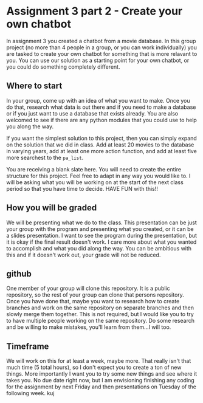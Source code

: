 # Assignment 3 part 2 - Create your own chatbot

In assignment 3 you created a chatbot from a movie database.  In this group project (no more than 4 people in a group, or you can work individually) you are tasked to create your own chatbot for something that is more relavant to you.  You can use our solution as a starting point for your own chatbot, or you could do something completely different.  

## Where to start

In your group, come up with an idea of what you want to make.  Once you do that, research what data is out there and if you need to make a database or if you just want to use a database that exists already.  You are also welcomed to see if there are any python modules that you could use to help you along the way.

If you want the simplest solution to this project, then you can simply expand on the solution that we did in class.  Add at least 20 movies to the database in varying years, add at least one more action function, and add at least five more searchest to the `pa_list`.  

You are receiving a blank slate here.  You will need to create the entire structure for this project.  Feel free to adapt in any way you would like to.  I will be asking what you will be working on at the start of the next class period so that you have time to decide.  HAVE FUN with this!!

## How you will be graded
We will be presenting what we do to the class.  This presentation can be just your group with the program and presenting what you created, or it can be a slides presentation.  I want to see the program during the presentation, but it is okay if the final result doesn't work.  I care more about what you wanted to accomplish and what you did along the way.  You can be ambitious with this and if it doesn't work out, your grade will not be reduced.

## github
One member of your group will clone this repository.  It is a public repository, so the rest of your group can clone that persons repository.  Once you have done that, maybe you want to research how to create branches and work on the same repository on separate branches and then slowly merge them together.  This is not required, but I would like you to try to have multiple people working on the same repository.  Do some research and be willing to make mistakes, you'll learn from them...I will too.  

## Timeframe
We will work on this for at least a week, maybe more.  That really isn't that much time (5 total hours), so I don't expect you to create a ton of new things. More importantly I want you to try some new things and see where it takes you.  No due date right now, but I am envisioning finishing any coding for the assignment by next Friday and then presentations on Tuesday of the following week.  kuj